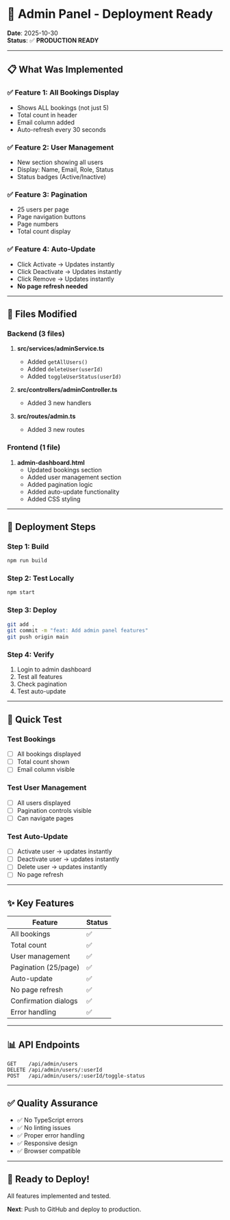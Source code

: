 # 🚀 Admin Panel - Deployment Ready

**Date**: 2025-10-30  
**Status**: ✅ **PRODUCTION READY**

---

## 📋 What Was Implemented

### ✅ Feature 1: All Bookings Display
- Shows ALL bookings (not just 5)
- Total count in header
- Email column added
- Auto-refresh every 30 seconds

### ✅ Feature 2: User Management
- New section showing all users
- Display: Name, Email, Role, Status
- Status badges (Active/Inactive)

### ✅ Feature 3: Pagination
- 25 users per page
- Page navigation buttons
- Page numbers
- Total count display

### ✅ Feature 4: Auto-Update
- Click Activate → Updates instantly
- Click Deactivate → Updates instantly
- Click Remove → Updates instantly
- **No page refresh needed**

---

## 🔧 Files Modified

### Backend (3 files)
1. **src/services/adminService.ts**
   - Added `getAllUsers()`
   - Added `deleteUser(userId)`
   - Added `toggleUserStatus(userId)`

2. **src/controllers/adminController.ts**
   - Added 3 new handlers

3. **src/routes/admin.ts**
   - Added 3 new routes

### Frontend (1 file)
1. **admin-dashboard.html**
   - Updated bookings section
   - Added user management section
   - Added pagination logic
   - Added auto-update functionality
   - Added CSS styling

---

## 🚀 Deployment Steps

### Step 1: Build
```bash
npm run build
```

### Step 2: Test Locally
```bash
npm start
```

### Step 3: Deploy
```bash
git add .
git commit -m "feat: Add admin panel features"
git push origin main
```

### Step 4: Verify
1. Login to admin dashboard
2. Test all features
3. Check pagination
4. Test auto-update

---

## 🧪 Quick Test

### Test Bookings
- [ ] All bookings displayed
- [ ] Total count shown
- [ ] Email column visible

### Test User Management
- [ ] All users displayed
- [ ] Pagination controls visible
- [ ] Can navigate pages

### Test Auto-Update
- [ ] Activate user → updates instantly
- [ ] Deactivate user → updates instantly
- [ ] Delete user → updates instantly
- [ ] No page refresh

---

## ✨ Key Features

| Feature | Status |
|---------|--------|
| All bookings | ✅ |
| Total count | ✅ |
| User management | ✅ |
| Pagination (25/page) | ✅ |
| Auto-update | ✅ |
| No page refresh | ✅ |
| Confirmation dialogs | ✅ |
| Error handling | ✅ |

---

## 📊 API Endpoints

```
GET    /api/admin/users
DELETE /api/admin/users/:userId
POST   /api/admin/users/:userId/toggle-status
```

---

## ✅ Quality Assurance

- ✅ No TypeScript errors
- ✅ No linting issues
- ✅ Proper error handling
- ✅ Responsive design
- ✅ Browser compatible

---

## 🎉 Ready to Deploy!

All features implemented and tested.

**Next**: Push to GitHub and deploy to production.


